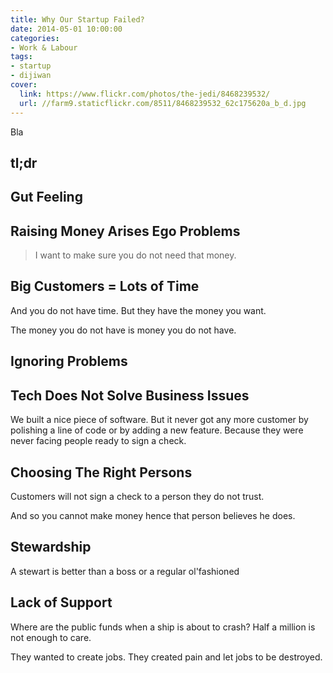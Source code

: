 ```yaml
---
title: Why Our Startup Failed?
date: 2014-05-01 10:00:00
categories:
- Work & Labour
tags:
- startup
- dijiwan
cover:
  link: https://www.flickr.com/photos/the-jedi/8468239532/
  url: //farm9.staticflickr.com/8511/8468239532_62c175620a_b_d.jpg
---
```


Bla

<!--more-->

## tl;dr

## Gut Feeling

## Raising Money Arises Ego Problems

> I want to make sure you do not need that money.

## Big Customers = Lots of Time

And you do not have time. But they have the money you want.

The money you do not have is money you do not have.

## Ignoring Problems

## Tech Does Not Solve Business Issues

We built a nice piece of software. But it never got any more customer by polishing a line of code or by adding a new feature.
Because they were never facing people ready to sign a check.

## Choosing The Right Persons

Customers will not sign a check to a person they do not trust.

And so you cannot make money hence that person believes he does.

## Stewardship

A stewart is better than a boss or a regular ol'fashioned 

## Lack of Support

Where are the public funds when a ship is about to crash? Half a million is not enough to care.

They wanted to create jobs. They created pain and let jobs to be destroyed.
